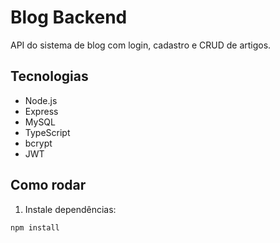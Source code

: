 # Blog Backend

API do sistema de blog com login, cadastro e CRUD de artigos.

## Tecnologias
- Node.js
- Express
- MySQL
- TypeScript
- bcrypt
- JWT

## Como rodar
1. Instale dependências:
```bash
npm install
